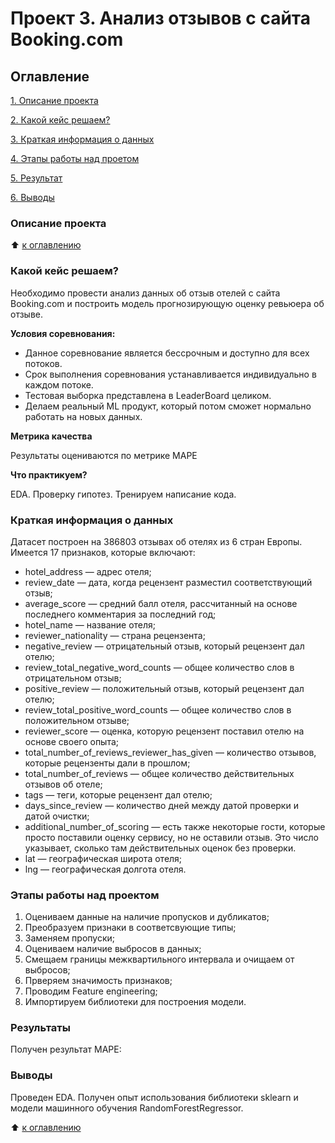 # Проект 3. Анализ отзывов с сайта Booking.com

## Оглавление
[1. Описание проекта](https://github.com/Dushka97/SkillFactory/blob/main/project_3/README.md#Описание-проекта)

[2. Какой кейс решаем?](https://github.com/Dushka97/SkillFactory/blob/main/project_3/READMEmd#Какой-кейс-решаем?)

[3. Краткая информация о данных](https://github.com/Dushka97/SkillFactory/blob/main/project_3/READMEmd#Краткая-информация-о-данных)

[4. Этапы работы над проетом](https://github.com/Dushka97/SkillFactory/blob/main/project_3/READMEmd#Этапы-работы-над-проектом)

[5. Результат](https://github.com/Dushka97/SkillFactory/blob/main/project_3/READMEmd#Результат)

[6. Выводы](https://github.com/Dushka97/SkillFactory/blob/main/project_3/READMEmd#Выводы)

### Описание проекта

:arrow_up: [к оглавлению](https://github.com/Dushka97/sf_data_science/tree/main/project_3/READMEmd#Оглавление)

### Какой кейс решаем?
Необходимо провести анализ данных об отзыв отелей с сайта Booking.com и построить модель прогнозирующую оценку ревьюера об отзыве.

**Условия соревнования:**
- Данное соревнование является бессрочным и доступно для всех потоков.
- Срок выполнения соревнования устанавливается индивидуально в каждом потоке.
- Тестовая выборка представлена в LeaderBoard целиком.
- Делаем реальный ML продукт, который потом сможет нормально работать на новых данных.

**Метрика качества**

Результаты оцениваются по метрике MAPE

**Что практикуем?**

EDA. Проверку гипотез. Тренируем написание кода.

### Краткая информация о данных

Датасет построен на 386803 отзывах об отелях из 6 стран Европы. Имеется 17 признаков, которые включают:

- hotel_address — адрес отеля;
- review_date — дата, когда рецензент разместил соответствующий отзыв;
- average_score — средний балл отеля, рассчитанный на основе последнего комментария за последний год;
- hotel_name — название отеля;
- reviewer_nationality — страна рецензента;
- negative_review — отрицательный отзыв, который рецензент дал отелю;
- review_total_negative_word_counts — общее количество слов в отрицательном отзыв;
- positive_review — положительный отзыв, который рецензент дал отелю;
- review_total_positive_word_counts — общее количество слов в положительном отзыве;
- reviewer_score — оценка, которую рецензент поставил отелю на основе своего опыта;
- total_number_of_reviews_reviewer_has_given — количество отзывов, которые рецензенты дали в прошлом;
- total_number_of_reviews — общее количество действительных отзывов об отеле;
- tags — теги, которые рецензент дал отелю;
- days_since_review — количество дней между датой проверки и датой очистки;
- additional_number_of_scoring — есть также некоторые гости, которые просто поставили оценку сервису, но не оставили отзыв. Это число указывает, сколько там действительных оценок без проверки.
- lat — географическая широта отеля;
- lng — географическая долгота отеля.

### Этапы работы над проектом

1. Оцениваем данные на наличие пропусков и дубликатов;
2. Преобразуем признаки в соответсвующие типы;
3. Заменяем пропуски;
4. Оцениваем наличие выбросов в данных;
5. Смещаем границы межквартильного интервала и очищаем от выбросов;
6. Прверяем значимость признаков;
7. Проводим Feature engineering;
8. Импортируем библиотеки для построения модели.

### Результаты

Получен результат MAPE: 

### Выводы
Проведен EDA. Получен опыт использования библиотеки sklearn и модели машинного обучения RandomForestRegressor.

:arrow_up: [к оглавлению](https://github.com/Dushka97/sf_data_science/tree/main/project_3/READMEmd#Оглавление)
